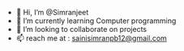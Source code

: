 - 👋 Hi, I’m @Simranjeet
- 🌱 I’m currently learning Computer programming
- 💞️ I’m looking to collaborate on projects
- 📫 reach me at : sainisimranpb12@gmail.com

<!---
Simranjeet001/Simranjeet001 is a ✨ special ✨ repository because its `README.md` (this file) appears on your GitHub profile.
You can click the Preview link to take a look at your changes.
--->
